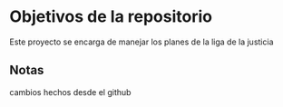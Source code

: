 # Objetivos de la repositorio

Este proyecto se encarga de manejar los planes de la liga de la justicia


## Notas
cambios hechos desde el github

